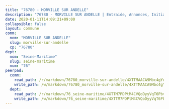 ```yaml
---
title: "76780 - MORVILLE SUR ANDELLE"
description: "76780 - MORVILLE SUR ANDELLE | Entraide, Annonces, Initiatives"
date: 2020-01-11T14:09:21+09:00
collapsible: false
layout: commune
comm:
  nom: "MORVILLE SUR ANDELLE"
  slug: morville-sur-andelle
  cp: "76780"
dept:
  nom: "Seine-Maritime"
  slug: seine-maritime
  num: "76"
peerpad:
  comm:
    read_path: /r/markdown/76780_morville-sur-andelle/4XTTMAACA9Mbc4gYu8Jr5r4n3RNZCdeyoAog8qKpuiNiqdS88
    write_path: /w/markdown/76780_morville-sur-andelle/4XTTMAACA9Mbc4gYu8Jr5r4n3RNZCdeyoAog8qKpuiNiqdS88-K3TgV62o9XKw6eiB1fTMtGNhFNusSzQ38bVJndcnsGEbBMHdkJvviMvdfzuCoqDFnULs5QzmHYc4aa2CT1RXS9A4LKVvVyHoWqs5iKf5MiF5BrAU7yqRS98SZc6vYtoVixFHkTfe
  dept:
    read_path: /r/markdown/76_seine-maritime/4XTTM7PDPtM4CVQoDyyVqT6Pbvj1SVtndpXJdTDsc7xwdMTdt
    write_path: /w/markdown/76_seine-maritime/4XTTM7PDPtM4CVQoDyyVqT6Pbvj1SVtndpXJdTDsc7xwdMTdt-K3TgUmo7Qwp8ZQz8qKFjC8WCY27ypEpX2c8BXeSV9rrPY1zRZn2SrYwkBXF8VnHkcepiXsccFfKHYuT2JNgSMXxLRaUGRu6o5B3BB15nZxEho97cTz3yC4eRTX4hZM1hcyAZrn8r
---
```


